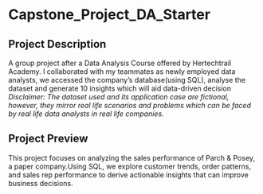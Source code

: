 # Capstone_Project_DA_Starter

## Project Description
A group project after a Data Analysis Course offered by Hertechtrail Academy. I collaborated with my teammates as newly employed data analysts, we accessed the company’s database(using SQL), analyse the dataset and generate 10 insights which will aid data-driven decision
*Disclaimer: The dataset used and its application case are fictional, however, they mirror real life scenarios and problems which can be faced by real life data analysts in real life companies.*

## Project Preview
This project focuses on analyzing the sales performance of Parch & Posey, a paper company.Using SQL, we explore customer trends, order patterns, and sales rep performance to derive actionable insights that can improve business decisions.
